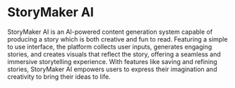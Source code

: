 # StoryMaker AI

StoryMaker AI is an AI-powered content generation system capable of producing a story which is both creative and fun to read. Featuring a simple to use interface, the platform collects user inputs, generates engaging stories, and creates visuals that reflect the story, offering a seamless and immersive storytelling experience. With features like saving and refining stories, StoryMaker AI empowers users to express their imagination and creativity to bring their ideas to life.
